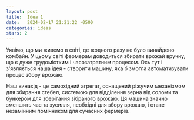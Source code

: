 ```yaml
---
layout: post
title:  Idea 1
date:   2024-02-17 21:21:22 -0500
categories: ideas
stars: 2
---
```


Уявімо, що ми живемо в світі, де жодного разу не було винайдено комбайн. У цьому світі фермерам доводиться збирати врожай вручну, що є дуже трудомістким і часозатратним процесом. Ось тут і з'являється наша ідея - створити машину, яка б змогла автоматизувати процес збору врожаю.

Наш винахід - це самохідний агрегат, оснащений ріжучим механізмом для збирання стебел, системою для відділення зерна від соломи та бункером для зберігання зібраного врожаю. Ця машина значно зменшить час та зусилля, необхідні для збору врожаю, і стане незамінним помічником для сучасних фермерів.
